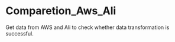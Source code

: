 # Comparetion_Aws_Ali
Get data from AWS and Ali to check whether data transformation is successful. 
